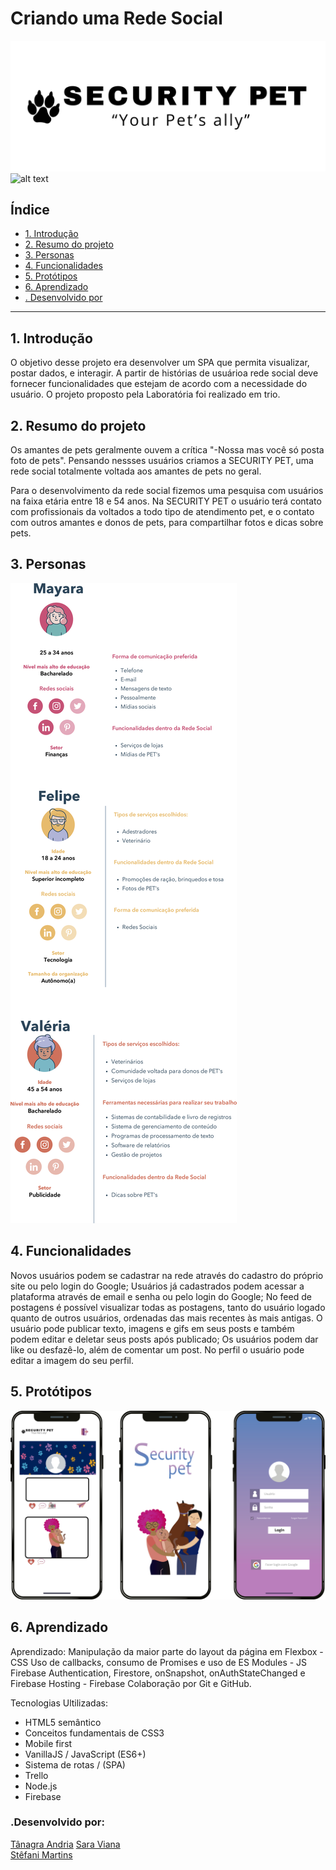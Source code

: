 # Criando uma Rede Social
![alt text](src/img/security.png)
![alt text](src/img/mockupRedeSocial.jpg)
## Índice

- [1. Introdução](#1-introdução)
- [2. Resumo do projeto](#2-resumo-do-projeto)
- [3. Personas](#3-personas)
- [4. Funcionalidades](#4-funcionalidades)
- [5. Protótipos](#5-protótipos)
- [6. Aprendizado](#4-aprendizado)
- [. Desenvolvido por](#-desenvolvido-por)

---

## 1. Introdução

O objetivo desse projeto era desenvolver um SPA que permita visualizar, postar dados, e interagir.
A partir de histórias de usuárioa rede social deve fornecer funcionalidades que estejam de acordo com a necessidade do usuário. O projeto proposto pela Laboratória foi realizado em trio.

## 2. Resumo do projeto

Os amantes de pets geralmente ouvem a crítica "-Nossa mas você só posta foto de pets".
Pensando nessses usuários criamos a SECURITY PET, uma rede social totalmente voltada aos amantes de pets no geral.

Para o desenvolvimento da rede social fizemos uma pesquisa com usuários na faixa etária entre 18 e 54 anos.
Na SECURITY PET o usuário terá contato com profissionais da voltados a todo tipo de atendimento pet, e o contato com outros amantes e donos de pets, para compartilhar fotos e dicas sobre pets.

## 3. Personas
![alt text](src/img/personas.png)

## 4. Funcionalidades
Novos usuários podem se cadastrar na rede através do cadastro do próprio site ou pelo login do Google;
Usuários já cadastrados podem acessar a plataforma através de email e senha ou pelo login do Google;
No feed de postagens é possível visualizar todas as postagens, tanto do usuário logado quanto de outros usuários, ordenadas das mais recentes às mais antigas. 
O usuário pode publicar texto, imagens e gifs em seus posts e também podem editar e deletar seus posts após publicado;
Os usuários podem dar like ou desfazê-lo, além de comentar um post.
No perfil o usuário pode editar a imagem do seu perfil.

## 5. Protótipos
![alt text](src/img/redesocial.png)

## 6. Aprendizado
Aprendizado:
Manipulação da maior parte do layout da página em Flexbox - CSS
Uso de callbacks, consumo de Promises e uso de ES Modules - JS
Firebase Authentication, Firestore, onSnapshot, onAuthStateChanged e Firebase Hosting - Firebase
Colaboração por Git e GitHub.

Tecnologias Ultilizadas: 
* HTML5 semântico
* Conceitos fundamentais de CSS3
* Mobile first
* VanillaJS / JavaScript (ES6+)
* Sistema de rotas / (SPA)
* Trello
* Node.js
* Firebase

### .Desenvolvido por:
[Tânagra Andria](https://github.com/TanagraAndria)
[Sara Viana](https://github.com/SaraOhara)  
[Stêfani Martins](https://github.com/martinstfn)
